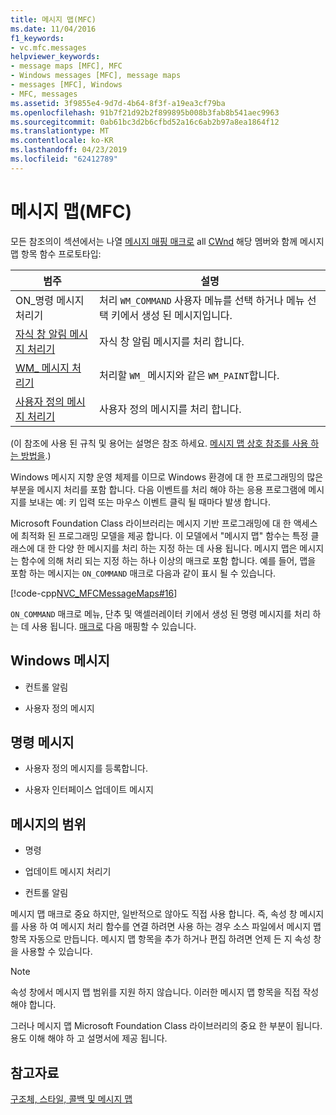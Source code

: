 ```yaml
---
title: 메시지 맵(MFC)
ms.date: 11/04/2016
f1_keywords:
- vc.mfc.messages
helpviewer_keywords:
- message maps [MFC], MFC
- Windows messages [MFC], message maps
- messages [MFC], Windows
- MFC, messages
ms.assetid: 3f9855e4-9d7d-4b64-8f3f-a19ea3cf79ba
ms.openlocfilehash: 91b7f21d92b2f899895b008b3fab8b541aec9963
ms.sourcegitcommit: 0ab61bc3d2b6cfbd52a16c6ab2b97a8ea1864f12
ms.translationtype: MT
ms.contentlocale: ko-KR
ms.lasthandoff: 04/23/2019
ms.locfileid: "62412789"
---
```

# <a name="message-maps-mfc"></a>메시지 맵(MFC)

모든 참조의이 섹션에서는 나열 [메시지 매핑 매크로](../../mfc/reference/message-map-macros-mfc.md) all [CWnd](../../mfc/reference/cwnd-class.md) 해당 멤버와 함께 메시지 맵 항목 함수 프로토타입:

|범주|설명|
|--------------|-----------------|
|ON\_명령 메시지 처리기|처리 `WM_COMMAND` 사용자 메뉴를 선택 하거나 메뉴 선택 키에서 생성 된 메시지입니다.|
|[자식 창 알림 메시지 처리기](../../mfc/reference/child-window-notification-message-handlers.md)|자식 창 알림 메시지를 처리 합니다.|
|[WM_ 메시지 처리기](../../mfc/reference/handlers-for-wm-messages.md)|처리할 `WM_` 메시지와 같은 `WM_PAINT`합니다.|
|[사용자 정의 메시지 처리기](../../mfc/reference/user-defined-handlers.md)|사용자 정의 메시지를 처리 합니다.|

(이 참조에 사용 된 규칙 및 용어는 설명은 참조 하세요. [메시지 맵 상호 참조를 사용 하는 방법을](../../mfc/reference/how-to-use-the-message-map-cross-reference.md).)

Windows 메시지 지향 운영 체제를 이므로 Windows 환경에 대 한 프로그래밍의 많은 부분을 메시지 처리를 포함 합니다. 다음 이벤트를 처리 해야 하는 응용 프로그램에 메시지를 보내는 예: 키 입력 또는 마우스 이벤트 클릭 될 때마다 발생 합니다.

Microsoft Foundation Class 라이브러리는 메시지 기반 프로그래밍에 대 한 액세스에 최적화 된 프로그래밍 모델을 제공 합니다. 이 모델에서 "메시지 맵" 함수는 특정 클래스에 대 한 다양 한 메시지를 처리 하는 지정 하는 데 사용 됩니다. 메시지 맵은 메시지는 함수에 의해 처리 되는 지정 하는 하나 이상의 매크로 포함 합니다. 예를 들어, 맵을 포함 하는 메시지는 `ON_COMMAND` 매크로 다음과 같이 표시 될 수 있습니다.

[!code-cpp[NVC_MFCMessageMaps#16](../../mfc/reference/codesnippet/cpp/message-maps-mfc_1.cpp)]

`ON_COMMAND` 매크로 메뉴, 단추 및 액셀러레이터 키에서 생성 된 명령 메시지를 처리 하는 데 사용 됩니다. [매크로](../../mfc/reference/message-map-macros-mfc.md) 다음 매핑할 수 있습니다.

## <a name="windows-messages"></a>Windows 메시지

- 컨트롤 알림

- 사용자 정의 메시지

## <a name="command-messages"></a>명령 메시지

- 사용자 정의 메시지를 등록합니다.

- 사용자 인터페이스 업데이트 메시지

## <a name="ranges-of-messages"></a>메시지의 범위

- 명령

- 업데이트 메시지 처리기

- 컨트롤 알림

메시지 맵 매크로 중요 하지만, 일반적으로 않아도 직접 사용 합니다. 즉, 속성 창 메시지를 사용 하 여 메시지 처리 함수를 연결 하려면 사용 하는 경우 소스 파일에서 메시지 맵 항목 자동으로 만듭니다. 메시지 맵 항목을 추가 하거나 편집 하려면 언제 든 지 속성 창을 사용할 수 있습니다.

> [!NOTE]
>  속성 창에서 메시지 맵 범위를 지원 하지 않습니다. 이러한 메시지 맵 항목을 직접 작성 해야 합니다.

그러나 메시지 맵 Microsoft Foundation Class 라이브러리의 중요 한 부분이 됩니다. 용도 이해 해야 하 고 설명서에 제공 됩니다.

## <a name="see-also"></a>참고자료

[구조체, 스타일, 콜백 및 메시지 맵](../../mfc/reference/structures-styles-callbacks-and-message-maps.md)
